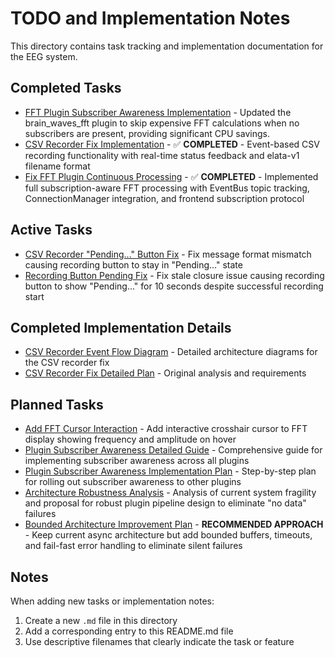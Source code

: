 # TODO and Implementation Notes

This directory contains task tracking and implementation documentation for the EEG system.

## Completed Tasks

- [FFT Plugin Subscriber Awareness Implementation](./fft_plugin_subscriber_awareness_implementation.md) - Updated the brain_waves_fft plugin to skip expensive FFT calculations when no subscribers are present, providing significant CPU savings.
- [CSV Recorder Fix Implementation](./csv_recorder_implementation_plan.md) - ✅ **COMPLETED** - Event-based CSV recording functionality with real-time status feedback and elata-v1 filename format
- [Fix FFT Plugin Continuous Processing](./fix-fft-plugin-continuous-processing.md) - ✅ **COMPLETED** - Implemented full subscription-aware FFT processing with EventBus topic tracking, ConnectionManager integration, and frontend subscription protocol

## Active Tasks
- [CSV Recorder "Pending..." Button Fix](./csv_recorder_pending_fix_plan.md) - Fix message format mismatch causing recording button to stay in "Pending..." state
- [Recording Button Pending Fix](./recording_button_pending_fix_plan.md) - Fix stale closure issue causing recording button to show "Pending..." for 10 seconds despite successful recording start

## Completed Implementation Details

- [CSV Recorder Event Flow Diagram](./csv_recorder_event_flow_diagram.md) - Detailed architecture diagrams for the CSV recorder fix
- [CSV Recorder Fix Detailed Plan](./csv_recorder_fix_detailed_plan.md) - Original analysis and requirements

## Planned Tasks

- [Add FFT Cursor Interaction](./add-fft-cursor-interaction.md) - Add interactive crosshair cursor to FFT display showing frequency and amplitude on hover
- [Plugin Subscriber Awareness Detailed Guide](./plugin_subscriber_awareness_detailed_guide.md) - Comprehensive guide for implementing subscriber awareness across all plugins
- [Plugin Subscriber Awareness Implementation Plan](./plugin_subscriber_awareness_implementation_plan.md) - Step-by-step plan for rolling out subscriber awareness to other plugins
- [Architecture Robustness Analysis](./architecture-robustness-analysis.md) - Analysis of current system fragility and proposal for robust plugin pipeline design to eliminate "no data" failures
- [Bounded Architecture Improvement Plan](./bounded-architecture-improvement-plan.md) - **RECOMMENDED APPROACH** - Keep current async architecture but add bounded buffers, timeouts, and fail-fast error handling to eliminate silent failures

## Notes

When adding new tasks or implementation notes:
1. Create a new `.md` file in this directory
2. Add a corresponding entry to this README.md file
3. Use descriptive filenames that clearly indicate the task or feature